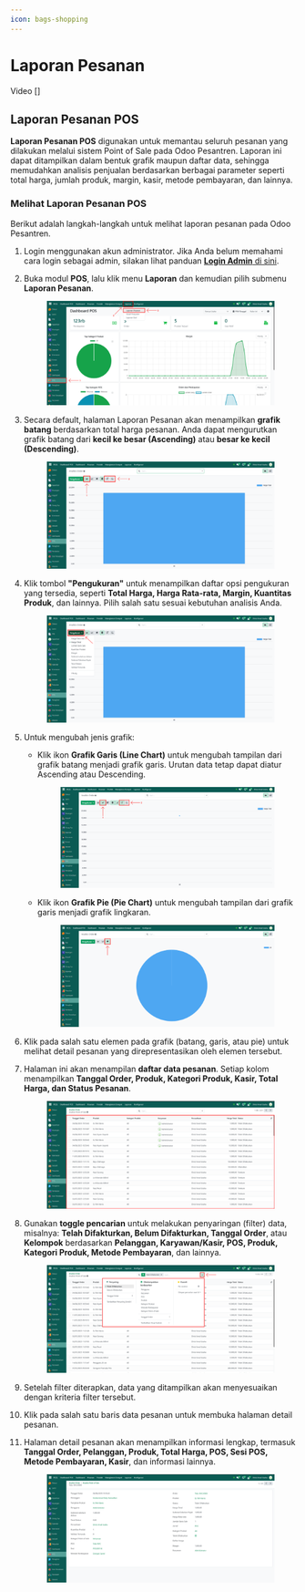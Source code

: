 ```yaml
---
icon: bags-shopping
---
```


# Laporan Pesanan

Video \[]

## Laporan Pesanan POS

**Laporan Pesanan POS** digunakan untuk memantau seluruh pesanan yang dilakukan melalui sistem Point of Sale pada Odoo Pesantren. Laporan ini dapat ditampilkan dalam bentuk grafik maupun daftar data, sehingga memudahkan analisis penjualan berdasarkan berbagai parameter seperti total harga, jumlah produk, margin, kasir, metode pembayaran, dan lainnya.

### Melihat Laporan Pesanan POS

Berikut adalah langkah-langkah untuk melihat laporan pesanan pada Odoo Pesantren.

1. Login menggunakan akun administrator. Jika Anda belum memahami cara login sebagai admin, silakan lihat panduan [**Login Admin** di sini](../../panduan-login/login-admin.md).
2.  Buka modul **POS**, lalu klik menu **Laporan** dan kemudian pilih submenu **Laporan Pesanan**.

    <figure><img src="../../.gitbook/assets/images-676.png" alt=""><figcaption></figcaption></figure>


3.  Secara default, halaman Laporan Pesanan akan menampilkan **grafik batang** berdasarkan total harga pesanan. Anda dapat mengurutkan grafik batang dari **kecil ke besar (Ascending)** atau **besar ke kecil (Descending)**.

    <figure><img src="../../.gitbook/assets/images-677.png" alt=""><figcaption></figcaption></figure>


4.  Klik tombol **"Pengukuran"** untuk menampilkan daftar opsi pengukuran yang tersedia, seperti **Total Harga, Harga Rata-rata, Margin, Kuantitas Produk**, dan lainnya. Pilih salah satu sesuai kebutuhan analisis Anda.

    <figure><img src="../../.gitbook/assets/images-678.png" alt=""><figcaption></figcaption></figure>


5. Untuk mengubah jenis grafik:
   *   Klik ikon **Grafik Garis (Line Chart)** untuk mengubah tampilan dari grafik batang menjadi grafik garis. Urutan data tetap dapat diatur Ascending atau Descending.

       <figure><img src="../../.gitbook/assets/images-679.png" alt=""><figcaption></figcaption></figure>


   *   Klik ikon **Grafik Pie (Pie Chart)** untuk mengubah tampilan dari grafik garis menjadi grafik lingkaran.

       <figure><img src="../../.gitbook/assets/images-680.png" alt=""><figcaption></figcaption></figure>


6. Klik pada salah satu elemen pada grafik (batang, garis, atau pie) untuk melihat detail pesanan yang direpresentasikan oleh elemen tersebut.
7.  Halaman ini akan menampilan **daftar data pesanan**. Setiap kolom menampilkan **Tanggal Order, Produk, Kategori Produk, Kasir, Total Harga, dan Status Pesanan**.

    <figure><img src="../../.gitbook/assets/images-681.png" alt=""><figcaption></figcaption></figure>


8.  Gunakan **toggle pencarian** untuk melakukan penyaringan (filter) data, misalnya: **Telah Difakturkan, Belum Difakturkan, Tanggal Order**, atau **Kelompok** berdasarkan **Pelanggan, Karyawan/Kasir, POS, Produk, Kategori Produk, Metode Pembayaran**, dan lainnya.

    <figure><img src="../../.gitbook/assets/images-682.png" alt=""><figcaption></figcaption></figure>


9. Setelah filter diterapkan, data yang ditampilkan akan menyesuaikan dengan kriteria filter tersebut.
10. Klik pada salah satu baris data pesanan untuk membuka halaman detail pesanan.
11. Halaman detail pesanan akan menampilkan informasi lengkap, termasuk **Tanggal Order, Pelanggan, Produk, Total Harga, POS, Sesi POS, Metode Pembayaran, Kasir**, dan informasi lainnya.

    <figure><img src="../../.gitbook/assets/images-683.png" alt=""><figcaption></figcaption></figure>
